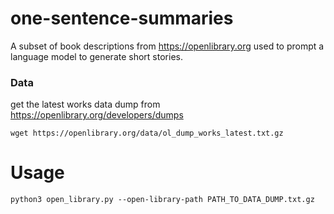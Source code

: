 # one-sentence-summaries

A subset of book descriptions from https://openlibrary.org used to prompt a language model to generate short stories.

### Data

get the latest works data dump from https://openlibrary.org/developers/dumps

```shell
wget https://openlibrary.org/data/ol_dump_works_latest.txt.gz
```

# Usage

```
python3 open_library.py --open-library-path PATH_TO_DATA_DUMP.txt.gz
```
